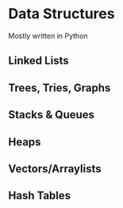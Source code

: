 # Data Structures
Mostly written in Python

## Linked Lists

## Trees, Tries, Graphs

## Stacks & Queues

## Heaps

## Vectors/Arraylists

## Hash Tables
